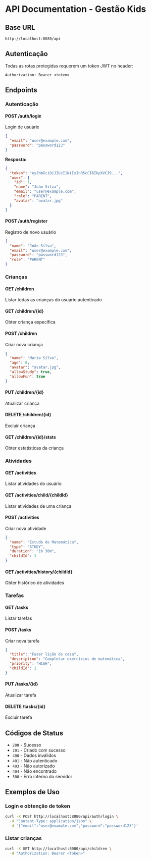 # API Documentation - Gestão Kids

## Base URL
```
http://localhost:8080/api
```

## Autenticação
Todas as rotas protegidas requerem um token JWT no header:
```
Authorization: Bearer <token>
```

## Endpoints

### Autenticação

#### POST /auth/login
Login de usuário
```json
{
  "email": "user@example.com",
  "password": "password123"
}
```

**Resposta:**
```json
{
  "token": "eyJhbGciOiJIUzI1NiIsInR5cCI6IkpXVCJ9...",
  "user": {
    "id": 1,
    "name": "João Silva",
    "email": "user@example.com",
    "role": "PARENT",
    "avatar": "avatar.jpg"
  }
}
```

#### POST /auth/register
Registro de novo usuário
```json
{
  "name": "João Silva",
  "email": "user@example.com",
  "password": "password123",
  "role": "PARENT"
}
```

### Crianças

#### GET /children
Listar todas as crianças do usuário autenticado

#### GET /children/{id}
Obter criança específica

#### POST /children
Criar nova criança
```json
{
  "name": "Maria Silva",
  "age": 8,
  "avatar": "avatar.jpg",
  "allowStudy": true,
  "allowFun": true
}
```

#### PUT /children/{id}
Atualizar criança

#### DELETE /children/{id}
Excluir criança

#### GET /children/{id}/stats
Obter estatísticas da criança

### Atividades

#### GET /activities
Listar atividades do usuário

#### GET /activities/child/{childId}
Listar atividades de uma criança

#### POST /activities
Criar nova atividade
```json
{
  "name": "Estudo de Matemática",
  "type": "STUDY",
  "duration": "1h 30m",
  "childId": 1
}
```

#### GET /activities/history/{childId}
Obter histórico de atividades

### Tarefas

#### GET /tasks
Listar tarefas

#### POST /tasks
Criar nova tarefa
```json
{
  "title": "Fazer lição de casa",
  "description": "Completar exercícios de matemática",
  "priority": "HIGH",
  "childId": 1
}
```

#### PUT /tasks/{id}
Atualizar tarefa

#### DELETE /tasks/{id}
Excluir tarefa

## Códigos de Status

- `200` - Sucesso
- `201` - Criado com sucesso
- `400` - Dados inválidos
- `401` - Não autenticado
- `403` - Não autorizado
- `404` - Não encontrado
- `500` - Erro interno do servidor

## Exemplos de Uso

### Login e obtenção de token
```bash
curl -X POST http://localhost:8080/api/auth/login \
  -H "Content-Type: application/json" \
  -d '{"email":"user@example.com","password":"password123"}'
```

### Listar crianças
```bash
curl -X GET http://localhost:8080/api/children \
  -H "Authorization: Bearer <token>"
```
